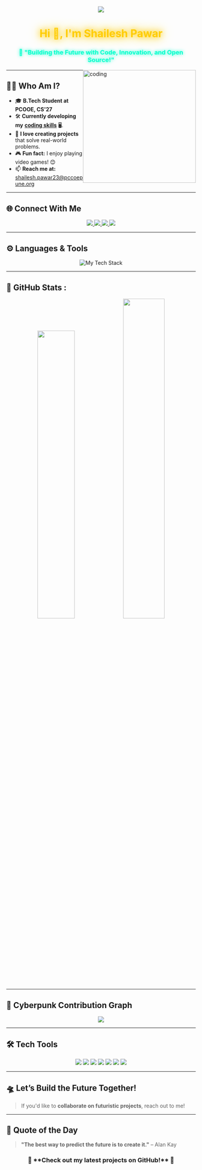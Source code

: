 <!-- 🚀 3D Animated Header -->
<h1 align="center">
    <img src="https://readme-typing-svg.herokuapp.com?font=Orbitron&size=30&duration=4000&color=33FF33&center=true&vCenter=true&width=550&height=50&lines=Hi+%F0%9F%91%8B%2C+I'm+Shailesh+Pawar!;Computer+Science+Enthusiast;Open-Source+Contributor;Lifelong+Learner+%F0%9F%94%AE">
</h1>

<!-- 🟢 Glowing Cyberpunk Name -->
<h1 align="center">
  <span style="color: #ffcc00; text-shadow: 0 0 15px #ffcc00, 0 0 30px #ffcc00;">Hi 👋, I'm Shailesh Pawar</span>
</h1>

<!-- ⚡ Subtitle -->
<h3 align="center">
  <span style="color: #00ffcc; text-shadow: 0 0 10px #00ffcc;">🚀 "Building the Future with Code, Innovation, and Open Source!"</span>
</h3>

<!-- 🎥 Animated Digital Coding GIF -->
<img align="right" alt="coding" width="300" src="https://33.media.tumblr.com/09b2f1ad61f656a4981716f70c159998/tumblr_n9oskaDd3H1shpedgo1_400.gif" style="border: none; display: block; margin: 0; padding: 0;">

---

## 👨‍💻 **Who Am I?**
- 🎓 **B.Tech Student at PCOOE, CS'27**
- 🛠️ **Currently developing my** [**coding skills**](https://www.codecademy.com/) 🖥️.
- 🌟 **I love creating projects** that solve real-world problems.
- 🎮 **Fun fact:** I enjoy playing video games! 😊
- 📫 **Reach me at:** [shailesh.pawar23@pccoepune.org](mailto:shailesh.pawar23@pccoepune.org)

---

## 🌐 **Connect With Me**
<p align="center">
  <a href="https://fb.com/shailesh.pawar" target="_blank">
    <img src="https://img.shields.io/badge/Facebook-%231877F2.svg?style=for-the-badge&logo=facebook&logoColor=white">
  </a>
  <a href="https://instagram.com/shailesh_pawar64" target="_blank">
    <img src="https://img.shields.io/badge/Instagram-%23E4405F.svg?style=for-the-badge&logo=instagram&logoColor=white">
  </a>
  <a href="https://www.linkedin.com/in/shailesh-pawar-379824302" target="_blank">
    <img src="https://img.shields.io/badge/LinkedIn-%230077B5.svg?style=for-the-badge&logo=linkedin&logoColor=white">
  </a>
  <a href="https://github.com/Shailesh6068" target="_blank">
    <img src="https://img.shields.io/badge/GitHub-%23121011.svg?style=for-the-badge&logo=github&logoColor=white">
  </a>
</p>

---

## ⚙️ **Languages & Tools**
<p align="center">
  <img src="https://skillicons.dev/icons?i=c,cpp,python,kotlin,vscode,github" alt="My Tech Stack">
</p>

---

## 🚀 **GitHub Stats :**
<p align="center">
  <!-- GitHub Stats -->
  <img src="https://github-readme-stats.vercel.app/api?username=Shailesh6068&show_icons=true&theme=radical&hide_border=true&bg_color=000000&title_color=ffcc00&text_color=ffffff&icon_color=00ffcc" width="44.3%">

  <!-- GitHub Streak Stats -->
  <img src="https://streak-stats.demolab.com/?user=Shailesh6068&theme=radical&hide_border=true&background=000000&title_color=ffcc00&text_color=ffffff&icon_color=00ffcc" width="46.7%">
</p>

---

## 🌌 **Cyberpunk Contribution Graph**
<p align="center">
  <img src="https://github-readme-activity-graph.vercel.app/graph?username=Shailesh6068&theme=react-dark&hide_border=true&area=true&bg_color=000000&title_color=ffcc00&point=ffcc00&line=00ffcc">
</p>

---

## 🛠️ **Tech Tools**
<p align="center">
  <img src="https://img.shields.io/badge/Code-C++-blue?style=for-the-badge">
  <img src="https://img.shields.io/badge/Code-Python-blue?style=for-the-badge">
  <img src="https://img.shields.io/badge/Code-Kotlin-blue?style=for-the-badge">
  <img src="https://img.shields.io/badge/OS-Windows-0078D4?style=for-the-badge">
  <img src="https://img.shields.io/badge/OS-Linux-FCC624?style=for-the-badge">
  <img src="https://img.shields.io/badge/Editor-VisualStudioCode-007ACC?style=for-the-badge">
  <img src="https://img.shields.io/badge/Editor-PyCharm-000000?style=for-the-badge">
</p>

---

## 🛸 **Let’s Build the Future Together!**
> If you'd like to **collaborate on futuristic projects**, reach out to me!  

---

## 💬 **Quote of the Day**
> **"The best way to predict the future is to create it."** – Alan Kay  

<h3 align="center">🚀 **Check out my latest projects on GitHub!** 🌟</h3>
